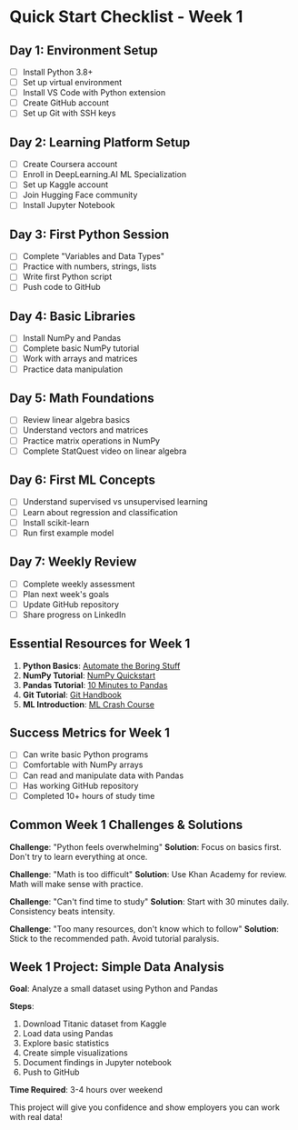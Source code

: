 
# Quick Start Checklist - Week 1

## Day 1: Environment Setup
- [ ] Install Python 3.8+
- [ ] Set up virtual environment
- [ ] Install VS Code with Python extension
- [ ] Create GitHub account
- [ ] Set up Git with SSH keys

## Day 2: Learning Platform Setup
- [ ] Create Coursera account
- [ ] Enroll in DeepLearning.AI ML Specialization
- [ ] Set up Kaggle account
- [ ] Join Hugging Face community
- [ ] Install Jupyter Notebook

## Day 3: First Python Session
- [ ] Complete "Variables and Data Types" 
- [ ] Practice with numbers, strings, lists
- [ ] Write first Python script
- [ ] Push code to GitHub

## Day 4: Basic Libraries
- [ ] Install NumPy and Pandas
- [ ] Complete basic NumPy tutorial
- [ ] Work with arrays and matrices
- [ ] Practice data manipulation

## Day 5: Math Foundations
- [ ] Review linear algebra basics
- [ ] Understand vectors and matrices
- [ ] Practice matrix operations in NumPy
- [ ] Complete StatQuest video on linear algebra

## Day 6: First ML Concepts
- [ ] Understand supervised vs unsupervised learning
- [ ] Learn about regression and classification
- [ ] Install scikit-learn
- [ ] Run first example model

## Day 7: Weekly Review
- [ ] Complete weekly assessment
- [ ] Plan next week's goals
- [ ] Update GitHub repository
- [ ] Share progress on LinkedIn

## Essential Resources for Week 1
1. **Python Basics**: [Automate the Boring Stuff](https://automatetheboringstuff.com/)
2. **NumPy Tutorial**: [NumPy Quickstart](https://numpy.org/doc/stable/user/quickstart.html)
3. **Pandas Tutorial**: [10 Minutes to Pandas](https://pandas.pydata.org/docs/user_guide/10min.html)
4. **Git Tutorial**: [Git Handbook](https://guides.github.com/introduction/git-handbook/)
5. **ML Introduction**: [ML Crash Course](https://developers.google.com/machine-learning/crash-course)

## Success Metrics for Week 1
- [ ] Can write basic Python programs
- [ ] Comfortable with NumPy arrays
- [ ] Can read and manipulate data with Pandas
- [ ] Has working GitHub repository
- [ ] Completed 10+ hours of study time

## Common Week 1 Challenges & Solutions

**Challenge**: "Python feels overwhelming"
**Solution**: Focus on basics first. Don't try to learn everything at once.

**Challenge**: "Math is too difficult"
**Solution**: Use Khan Academy for review. Math will make sense with practice.

**Challenge**: "Can't find time to study"
**Solution**: Start with 30 minutes daily. Consistency beats intensity.

**Challenge**: "Too many resources, don't know which to follow"
**Solution**: Stick to the recommended path. Avoid tutorial paralysis.

## Week 1 Project: Simple Data Analysis
**Goal**: Analyze a small dataset using Python and Pandas

**Steps**:
1. Download Titanic dataset from Kaggle
2. Load data using Pandas
3. Explore basic statistics
4. Create simple visualizations
5. Document findings in Jupyter notebook
6. Push to GitHub

**Time Required**: 3-4 hours over weekend

This project will give you confidence and show employers you can work with real data!
